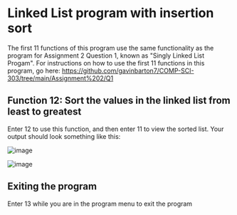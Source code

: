 # Linked List program with insertion sort

The first 11 functions of this program use the same functionality as the program for Assignment 2 Question 1, known as "Singly Linked List Progam". For instructions on how to use the first 11 functions in this program, go here: https://github.com/gavinbarton7/COMP-SCI-303/tree/main/Assignment%202/Q1

## Function 12: Sort the values in the linked list from least to greatest

Enter 12 to use this function, and then enter 11 to view the sorted list. Your output should look something like this:

![image](https://github.com/user-attachments/assets/24ab9f14-658d-44a1-b61b-aaf8f5512f92)

![image](https://github.com/user-attachments/assets/9316468b-6b5a-45db-b730-c3051a1b2c20)

## Exiting the program

Enter 13 while you are in the program menu to exit the program

